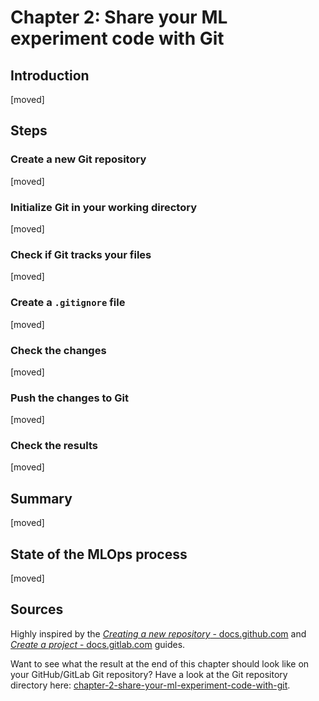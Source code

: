 # Chapter 2: Share your ML experiment code with Git

## Introduction

[moved]

## Steps

### Create a new Git repository

[moved]

### Initialize Git in your working directory

[moved]

### Check if Git tracks your files

[moved]

### Create a `.gitignore` file

[moved]

### Check the changes

[moved]

### Push the changes to Git

[moved]

### Check the results

[moved]

## Summary

[moved]

## State of the MLOps process

[moved]

## Sources

Highly inspired by the [_Creating a new repository_ -
docs.github.com](https://docs.github.com/en/repositories/creating-and-managing-repositories/creating-a-new-repository)
and [_Create a project_ -
docs.gitlab.com](https://docs.gitlab.com/ee/user/project/working_with_projects.html#create-a-project)
guides.

Want to see what the result at the end of this chapter should look like on your GitHub/GitLab Git repository? Have a
look at the Git repository directory here:
[chapter-2-share-your-ml-experiment-code-with-git](https://github.com/csia-pme/a-guide-to-mlops/tree/main/docs/the-guide/chapter-2-share-your-ml-experiment-code-with-git).
